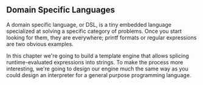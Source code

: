 ## Domain Specific Languages
A domain specific language, or DSL, is a tiny embedded language specialized at solving a specific category of problems. Once you start looking for them, they are everywhere; printf formats or regular expressions are two obvious examples.

In this chapter we're going to build a template engine that allows splicing runtime-evaluated expressions into strings. To make the process more interesting, we're going to design our engine much the same way as you could design an interpreter for a general purpose programming language.